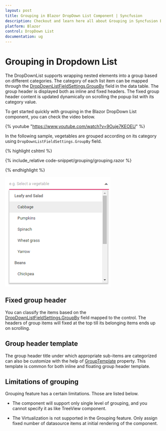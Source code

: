 ```yaml
---
layout: post
title: Grouping in Blazor DropDown List Component | Syncfusion
description: Checkout and learn here all about Grouping in Syncfusion Blazor DropDown List component and much more.
platform: Blazor
control: DropDown List
documentation: ug
---
```


# Grouping in Dropdown List

The DropDownList supports wrapping nested elements into a group based on different categories. The category of each list item can be mapped through the [DropDownListFieldSettings.GroupBy](https://help.syncfusion.com/cr/blazor/Syncfusion.Blazor.DropDowns.DropDownListFieldSettings.html#Syncfusion_Blazor_DropDowns_DropDownListFieldSettings_GroupBy) field in the data table. The group header is displayed both as inline and fixed headers. The fixed group header content is updated dynamically on scrolling the popup list with its category value.

To get started quickly with grouping in the Blazor DropDown List component, you can check the video below.

{% youtube "https://www.youtube.com/watch?v=9Ouje7KEOEU" %}

In the following sample, vegetables are grouped according on its category using `DropDownListFieldSettings.GroupBy` field.

{% highlight cshtml %}

{% include_relative code-snippet/grouping/grouping.razor %}

{% endhighlight %}

![Grouping in Blazor DropdownList](./images/grouping/blazor-dropdownlist-grouping.png)

## Fixed group header

You can classify the items based on the [DropDownListFieldSettings.GroupBy](https://help.syncfusion.com/cr/blazor/Syncfusion.Blazor.DropDowns.DropDownListFieldSettings.html#Syncfusion_Blazor_DropDowns_DropDownListFieldSettings_GroupBy) field mapped to the control. The headers of group items will fixed at the top till its belonging items ends up on scrolling.

## Group header template

The group header title under which appropriate sub-items are categorized can also be customize with the help of [GroupTemplate](https://help.syncfusion.com/cr/blazor/Syncfusion.Blazor.DropDowns.SfDropDownBase-1.html#Syncfusion_Blazor_DropDowns_SfDropDownBase_1_GroupTemplate) property. This template is common for both inline and floating group header template.

## Limitations of grouping

Grouping feature has a certain limitations. Those are listed below.

* The component will support only single level of grouping, and you cannot specify it as like TreeView component.

* The Virtualization is not supported in the Grouping feature. Only assign fixed number of datasource items at initial rendering of the component.
